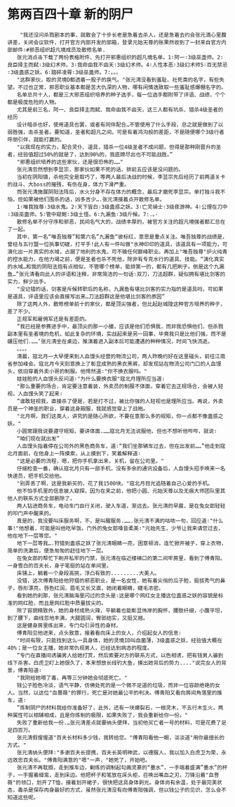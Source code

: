 # 第两百四十章 新的阴尸
        "我还没问杀戮剧本的事，就散会了十步长老是急着去杀人，还是急着去约会张元滴心里腹讲差，关闭会议软件，打开官方内部开发的部箱，登录元始天尊的账果然收到了一封来自官方内部邮件∶#邪恶组织超凡境成员及散修名单.
       张元消点击下载了两份表格附件、先打开邪惠组织的超凡境名单。1∶阿一∶3级巫盏师。2∶良臣择主而弑∶3级幻术师。3∶我命由我不由天∶3级幻术师。4∶人性本恶∶3级幻术师5∶百无禁忌∶3级蛊惑之妖。6∶踏碎凌霄∶3级巫蛊师。7:。。。
       "这群家伙，取的灵境D都透着一股子的戾气。"张元清没看到羞耻、社死类的名字，有些失望。不过也正常，邪恶职业基本都是苦大仇深的人物，哪有闲情逸致取一些羞耻感爆棚名字的。
       名单总共十人，都是三大邪恶组织培养的种子选手，每一位选手都附带了评语、战绩，个个都是极度危险的人物。
       尤其是前三名，阿一、良臣择主而弑、我命由我不由天，这三人都有坑杀、猎杀4级圣者的经历
       设计暗杀也好，使用道具也罢，或者有同伴配合…不管使用了什么手段，总之就是做到了以弱胜强，击杀圣者。要知道，圣者和超凡之间，可是有着鸿沟般的差距，不是随便哪个3级行者呼朋引伴，就能打赢的。
       "以我现在的实力，配合灵仆、道具，猎杀一位4级圣者不成问题，但得是那种刚晋升的圣者，经验值超过50%的就是了，达到90%的，我底牌尽出也不可能战胜。”
       "邪惠组织培养的这些家伙，还是很恐怖的……"
       张元清忽然想到李显宗，那家伙如果不死的话，排前五应该是没问题的。
       当初在阴阳镇，杀他完全是取巧了，等两人最后决战的时候，李显宗先后经历了前两道关卡的战斗、大boss的摧残，有伤在身，体力下滑严重。
       而张元清施展阴阳法阵后，水火分身不存在体力的概念，最后才磨死李显宗。单打独斗我不怕，但如果被他们围杀的话，凶多吉少….张元清接着点开散修名单。
       1∶唯我独尊∶3级水鬼。2∶天下皆白∶3级蛊惑之妖。3∶亡灵骑士∶3级夜游神。4∶公理在刀中∶3级巫蛊师。5∶管中窥鲍∶3级土怪。6∶九漏鱼∶3级斤候。7:.。·
       散修名单不分守序和邪恶，民间名气大的，战绩丰厚的，被官方关注的超凡境强者都汇总在了一起。
       其中，第一名“唯吾独尊”和第六名”九漏鱼“彼标红，意思是重点关注。唯吾独尊的战绩是，曾经与五行盟一位执事切磋，打平手!此人有一件叫做"水神印印的道具，该道具有一项能力，可演化出一片真实的水域，占据了地利的水鬼，可不输任何巅峰职业。再加上"唯吾独尊"炉火纯青的控水能力，在他力竭之前，便是圣者也杀不死他，除非有专克水行的道具、技能。“演化真实的水域…和我的阴阳法抱有点相似，不管哪个榜单，能排第一的，都有几把刷子。倒是这个九漏鱼…”张元清看向此人的评语和注释，非常简洁的一句话∶双刀，刀法超群，疑似拥有堪比剑客的实力，鲜少出手。
       "没记错的话，剑客是斥候转职后的名称，九漏鱼有堪比剑客的实力指的是道具吗，可如果是道具，评语里应该会直接写出来…刀法超群这是他堪比剑客的原因”
       除了这两人外，散修榜单前十的家伙，都是顶尖强者，但比起赵城隍这种官方培养的种子，差了不少。
       正规军和雇佣军还是有差距的。
       ”我已经是参赛进手中，最顶尖的那一小撮，应该是他们恐惧我，而非我恐惧他们，但杀戮副本里有圣者境的危机，如此复杂的环境，实战起来是另一回事，毕竟我只是比他们强，而不是碾压他们.……‘张元清坐在桌边，推演着进入副本后可能遭遇的种种情况，时间飞快流逝。
       。。。。
       清晨，寇北月一大早便来到人血馒头经营的物流公司，两人昨晚约好在这里碰头，前往江南省参加峰会。寇北月今天刻意换上了彰显成熟的黑衣黑裤，却发现站在物流公司门口的人血馒头，依旧穿着外卖小哥的制服。他愕然道∶"你不换衣服吗。"
       娃娃脸的人血馒头反问道∶"为什么要换衣服"寇北月理所应当道∶
       "那么重要的场合，肯定要注意着装，外卖员的制服不体面，穿着它去正规场合，会被人轻视。人血馒头笑了起来∶
       ”谁敢轻视我，直接杀了便是，若是打不过，被比你强的人轻视也是理所应当。再说，外卖员是一个神圣的职业，穿着这身殿服，我就感觉穿上了战袍。
       "北月啊，我们这类人，讲究的是随心所欲，不要在意那么多的规矩，你一点都不像蛊惑之妖。"
       小圆常跟我说要遵守规矩，要讲体面.……寇北月无法说服他，但也不想听他哔哔，就说∶
       “咱们现在就出发”
       人血馒头指着停在公司外的黑色商务车，道∶“我们坐那辆车过去，但在出发前……”他走到寇北月面前，在他身上一阵摸索，从上摸到下，笑着解释道∶
       "这是必要的流程，嗯，把你手机拿出来，关机，留在公司里。"
       仔细检查一番，确认寇北月只有一部手机，没有多余的通讯设备后，人血馒头招手唤来一名快递员，把手机交给他。
       "别弄丢了啊，这是我新买的，花了我1500块。"寇北月目光追随着自己心爱的手机。
       他不怕手机里的信息披人窥探，因为在来之前，他把小圆、元始天尊以及无痕大师团队里其他人的联系方式全部删除了。
       两人钻进商务车，电动车门自行关闭，驶入车道，渐远去。张元清的早晨，是在兔女郎轻轻的叩门声中醒来的。
       真是的，我没要叫床服务啊，不，是叫醒服务.…….张元清不满的咕哝一句，回应道∶"什么事!"他想着，可能是叫他吃早饭。门外的兔女郎嗓音柔美∶"元始先生，少爷让我来请您过去，他在地下一层等您。"
       地下一层等我….狩猎到蛊惑之妖了张元清眼睛一亮，困意顿消，连忙掀开被子，穿上衣物，简单的洗漱后，便急匆匆的赶往地下一层。
       在兔女郎的帮忙下刷开私牢的门禁，张元清在临近楼梯口的第二间牢房里，看到了傅青阳。一身雪白的百夫长，身子笔挺的站在单间里。
       床铺上，躺着一个身段高挑，浮凸有致的.........大美人。
       没错，这次傅青阳给他狩猎的邪恶职业，是一名女性，她有着尖俏的瓜子脸，挺拔秀气的鼻子，唇形漂亮，唇色红润，眉毛又长又直，她闭着眼睛，睫毛浓密。
       看到她的刹那，张元清脑海里闪过的念头是∶这是哪个网红女主播这位蛊惑之妖的容貌是标准的网红脸，而且是网红脸中质量拔尖的。
       除了容貌精致外，她的身材成熟火辣，平躺着也能彰显伟岸的胸怀，腰肢纤细，小腹平坦，到了腰下，曲线忽地丰满，大腿圆润，臀部结实，又挺又翘。
       这是健身房里练出来，专门勾引异性的身材。
       傅青阳见他进来，点头致意，接着看向床上的女人，介绍起女人的信息∶
       "时间有限，只能找到这么一具身体，她的灵境ID叫血菌薄，3级蛊惑之妖，经验值大概在40%；是一位女主播，她非常仇视男人，已经达到病态的程度。
       ”专门在直播间诱骗男人给她打赏，然后索要对方的联系方式，以色相诱，把有钱男人骗到线下杀害。白虎卫盯上她很久了，本来想放长线钓大鱼，摸出她背后的势力...."说完女人的背景，傅青阳道∶
       "我刚给她喂了毒，再等三分钟她会彻底死亡。"
       钱公子脸色冷淡，语气平静，仿佛处死的是一个微不足道的垃圾，而非一位容颜绝艳的女人。当然，以这位"血蔷薇"的罪行，死亡是对她最公平的判决。傅青阳又看向房间角落里的推车，道∶
       ”炼制阴尸的材料我给你准备好了，此外，还有一块爆裂石，一根灵木，不五行木生火，两种属性可以相辅相成，且是你炼制的极限，如果失败了，我会重新给你一份。"
       失败了重新给我一份.…张元清差点就要纳头便拜，当初他买亡者一号的材料，可是花费了足足四百万。
       张元清假惺惺道"百夫长材料多少钱，我转给您。"傅青阳看他一眼，淡淡道"用你最擅长的方式。"
       张元清纳头便拜∶"多谢百夫长提携，百夫长英明神武，以德服人，我以加入白虎卫为荣，永远效忠百夫长。"傅青阳满意的"嗯"一声，"她死了，开始吧。
       张元清不再耽搁，走到推车边，剿练的调制起勾画灵篆的“墨水”，一手端着盛满”墨水”的杯子，一手握着细鸾，走到床边。他把杯子和笔放在床头柜，召唤出嘴血之刃，刀锋沿着"血菩薇"的领口，划开了T恤，接着划开裙子，很快把这具身体剥光。身体尚有余温，处于最完美状态，毒杀是保存肉身最好的方式，虽然张元清没有向傅青阳强调，但以钱公子的见识，怎么会不知道这些呢。
